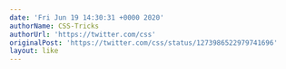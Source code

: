 ```yaml
---
date: 'Fri Jun 19 14:30:31 +0000 2020'
authorName: CSS-Tricks
authorUrl: 'https://twitter.com/css'
originalPost: 'https://twitter.com/css/status/1273986522979741696'
layout: like
---
```

